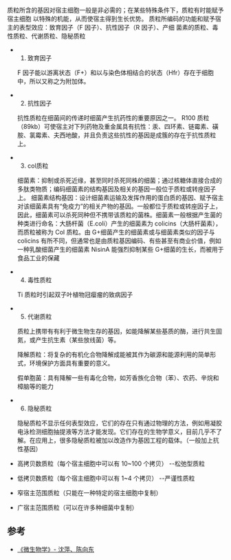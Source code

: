 质粒所含的基因对宿主细胞一般是非必需的；在某些特殊条件下，质粒有时能赋予宿主细胞
以特殊的机能，从而使宿主得到生长优势。
质粒所编码的功能和赋予宿主的表型效应：致育因子（F 因子）、抗性因子（R 因子）、产细
菌素的质粒、毒性质粒、代谢质粒、隐秘质粒

+ 1. 致育因子

  F 因子能以游离状态（F+）和以与染色体相结合的状态（Hfr）存在于细胞中，所以又称之为附加体。

+ 2. 抗性因子

  抗性质粒在细菌间的传递时细菌产生抗药性的重要原因之一。 R100 质粒（89kb）可使宿主对下列药物及重金属具有抗性：汞、四环素、链霉素、磺胺、氯霉素、夫西地酸，并且负责这些抗性的基因是成簇的存在于抗性质粒上。

+ 3. col质粒

  细菌素：抑制或杀死近缘，甚至同时杀死同株的细菌；通过核糖体直接合成的多肽类物质；编码细菌素的结构基因及相关的基因一般位于质粒或转座因子上。
  细菌素结构基因：设计细菌素运输及发挥作用的蛋白质的基因、赋予宿主对该细菌素具有“免疫力”的相关产物的基因。一般都位于质粒或转座因子上，因此，细菌素可以杀死同种但不携带该质粒的菌株。细菌素一般根据产生菌的种类进行命名：大肠杆菌（E.coli）产生的细菌素为 colicins（大肠杆菌素），而质粒被称为 Col 质粒。由 G+细菌产生的细菌素或与细菌素类似的因子与 colicins 有所不同，但通常也是由质粒基因编码、有些甚至有商业价值，例如一种乳酸细菌产生的细菌素 NisinA 能强烈抑制某些 G+细菌的生长，而被用于食品工业的保藏

+ 4. 毒性质粒

  Ti 质粒时引起双子叶植物冠瘿瘤的致病因子

+ 5. 代谢质粒

  质粒上携带有有利于微生物生存的基因，如能降解某些基质的酶，进行共生固氮，或产生抗生素（某些放线菌）等。
  
  降解质粒：将复杂的有机化合物降解成能被其作为碳源和能源利用的简单形式，环境保护方面具有重要的意义。
  
  假单胞菌：具有降解一些有毒化合物，如芳香族化合物（苯）、农药、辛烷和樟脑等的能力

+ 6. 隐秘质粒

  隐秘质粒不显示任何表型效应，它们的存在只有通过物理的方法，例如用凝胶电泳检测细胞抽提液等方法才能发现。它们存在的生物学意义，目前几乎不了解。在应用上，很多隐秘质粒被加以改造作为基因工程的载体。（一般加上抗性基因）


+ 高拷贝数质粒（每个宿主细胞中可以有 10~100 个拷贝） --松弛型质粒
+ 低拷贝数质粒（每个宿主细胞中可以有 1~4 个拷贝） --严谨性质粒
+ 窄宿主范围质粒（只能在一种特定的宿主细胞中复制）
+ 广宿主范围质粒（可以在许多种细菌中复制）

## 参考
+ [《微生物学》- 沈萍、陈向东]()
